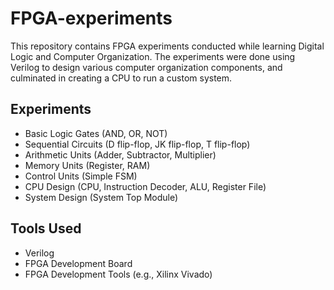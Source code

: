 # FPGA-experiments

This repository contains FPGA experiments conducted while learning Digital Logic and Computer Organization. The experiments were done using Verilog to design various computer organization components, and culminated in creating a CPU to run a custom system.

## Experiments

- Basic Logic Gates (AND, OR, NOT)
- Sequential Circuits (D flip-flop, JK flip-flop, T flip-flop)
- Arithmetic Units (Adder, Subtractor, Multiplier)
- Memory Units (Register, RAM)
- Control Units (Simple FSM)
- CPU Design (CPU, Instruction Decoder, ALU, Register File)
- System Design (System Top Module)

## Tools Used

- Verilog
- FPGA Development Board
- FPGA Development Tools (e.g., Xilinx Vivado)
